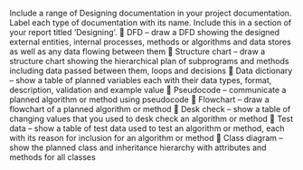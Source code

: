 Include a range of Designing documentation in your project documentation. Label each type of
documentation with its name. Include this in a section of your report titled ‘Designing’.
 DFD – draw a DFD showing the designed external entities, internal processes, methods or
algorithms and data stores as well as any data flowing between them
 Structure chart – draw a structure chart showing the hierarchical plan of subprograms and
methods including data passed between them, loops and decisions
 Data dictionary – show a table of planned variables each with their data types, format,
description, validation and example value
 Pseudocode – communicate a planned algorithm or method using pseudocode
 Flowchart – draw a flowchart of a planned algorithm or method
 Desk check – show a table of changing values that you used to desk check an algorithm or
method
 Test data – show a table of test data used to test an algorithm or method, each with its
reason for inclusion for an algorithm or method
 Class diagram – show the planned class and inheritance hierarchy with attributes and
methods for all classes
